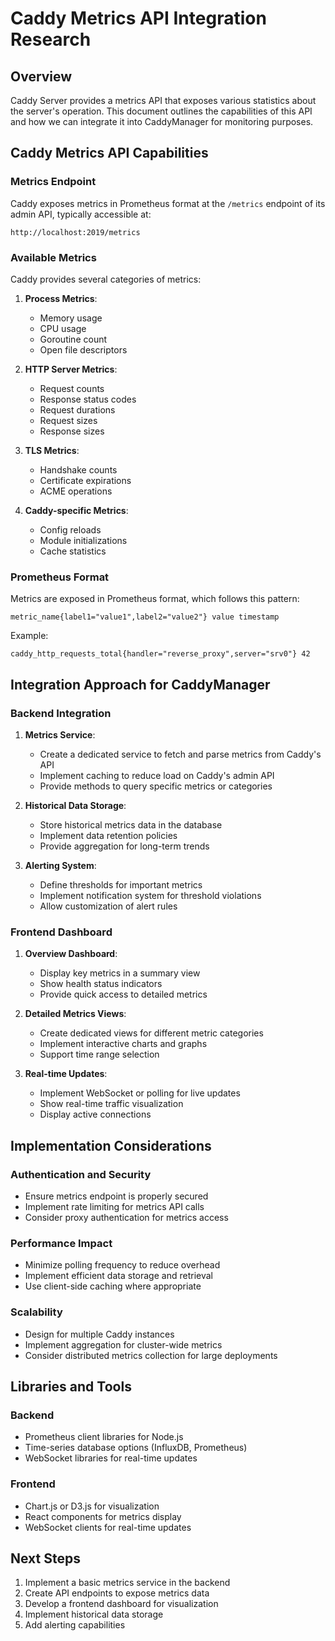 # Caddy Metrics API Integration Research

## Overview
Caddy Server provides a metrics API that exposes various statistics about the server's operation. This document outlines the capabilities of this API and how we can integrate it into CaddyManager for monitoring purposes.

## Caddy Metrics API Capabilities

### Metrics Endpoint
Caddy exposes metrics in Prometheus format at the `/metrics` endpoint of its admin API, typically accessible at:
```
http://localhost:2019/metrics
```

### Available Metrics
Caddy provides several categories of metrics:

1. **Process Metrics**:
   - Memory usage
   - CPU usage
   - Goroutine count
   - Open file descriptors

2. **HTTP Server Metrics**:
   - Request counts
   - Response status codes
   - Request durations
   - Request sizes
   - Response sizes

3. **TLS Metrics**:
   - Handshake counts
   - Certificate expirations
   - ACME operations

4. **Caddy-specific Metrics**:
   - Config reloads
   - Module initializations
   - Cache statistics

### Prometheus Format
Metrics are exposed in Prometheus format, which follows this pattern:
```
metric_name{label1="value1",label2="value2"} value timestamp
```

Example:
```
caddy_http_requests_total{handler="reverse_proxy",server="srv0"} 42
```

## Integration Approach for CaddyManager

### Backend Integration

1. **Metrics Service**:
   - Create a dedicated service to fetch and parse metrics from Caddy's API
   - Implement caching to reduce load on Caddy's admin API
   - Provide methods to query specific metrics or categories

2. **Historical Data Storage**:
   - Store historical metrics data in the database
   - Implement data retention policies
   - Provide aggregation for long-term trends

3. **Alerting System**:
   - Define thresholds for important metrics
   - Implement notification system for threshold violations
   - Allow customization of alert rules

### Frontend Dashboard

1. **Overview Dashboard**:
   - Display key metrics in a summary view
   - Show health status indicators
   - Provide quick access to detailed metrics

2. **Detailed Metrics Views**:
   - Create dedicated views for different metric categories
   - Implement interactive charts and graphs
   - Support time range selection

3. **Real-time Updates**:
   - Implement WebSocket or polling for live updates
   - Show real-time traffic visualization
   - Display active connections

## Implementation Considerations

### Authentication and Security
- Ensure metrics endpoint is properly secured
- Implement rate limiting for metrics API calls
- Consider proxy authentication for metrics access

### Performance Impact
- Minimize polling frequency to reduce overhead
- Implement efficient data storage and retrieval
- Use client-side caching where appropriate

### Scalability
- Design for multiple Caddy instances
- Implement aggregation for cluster-wide metrics
- Consider distributed metrics collection for large deployments

## Libraries and Tools

### Backend
- Prometheus client libraries for Node.js
- Time-series database options (InfluxDB, Prometheus)
- WebSocket libraries for real-time updates

### Frontend
- Chart.js or D3.js for visualization
- React components for metrics display
- WebSocket clients for real-time updates

## Next Steps

1. Implement a basic metrics service in the backend
2. Create API endpoints to expose metrics data
3. Develop a frontend dashboard for visualization
4. Implement historical data storage
5. Add alerting capabilities
